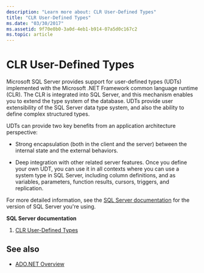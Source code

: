 ```yaml
---
description: "Learn more about: CLR User-Defined Types"
title: "CLR User-Defined Types"
ms.date: "03/30/2017"
ms.assetid: 9f70e0b0-3a0d-4eb1-b914-07a5d0c167c2
ms.topic: article
---
```

# CLR User-Defined Types

Microsoft SQL Server provides support for user-defined types (UDTs) implemented with the Microsoft .NET Framework common language runtime (CLR). The CLR is integrated into SQL Server, and this mechanism enables you to extend the type system of the database. UDTs provide user extensibility of the SQL Server data type system, and also the ability to define complex structured types.  
  
 UDTs can provide two key benefits from an application architecture perspective:  
  
- Strong encapsulation (both in the client and the server) between the internal state and the external behaviors.  
  
- Deep integration with other related server features. Once you define your own UDT, you can use it in all contexts where you can use a system type in SQL Server, including column definitions, and as variables, parameters, function results, cursors, triggers, and replication.  
  
 For more detailed information, see the [SQL Server documentation](/sql) for the version of SQL Server you're using.
  
 **SQL Server documentation**
  
1. [CLR User-Defined Types](/sql/relational-databases/clr-integration-database-objects-user-defined-types/clr-user-defined-types)  
  
## See also

- [ADO.NET Overview](../ado-net-overview.md)
